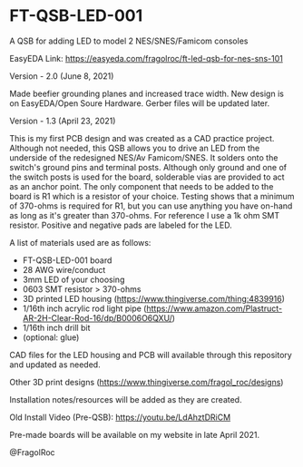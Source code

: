 # FT-QSB-LED-001
A QSB for adding LED to model 2 NES/SNES/Famicom consoles

EasyEDA Link: https://easyeda.com/fragolroc/ft-led-qsb-for-nes-sns-101

Version - 2.0 (June 8, 2021)

Made beefier grounding planes and increased trace width. New design is on EasyEDA/Open Soure Hardware. Gerber files will be updated later.

Version - 1.3 (April 23, 2021)

This is my first PCB design and was created as a CAD practice project. Although not needed, this QSB allows you to drive an LED from the underside of the redesigned NES/Av Famicom/SNES. It solders onto the switch's ground pins and terminal posts. Although only ground and one of the switch posts is used for the board, solderable vias are provided to act as an anchor point. The only component that needs to be added to the board is R1 which is a resistor of your choice. Testing shows that a minimum of 370-ohms is required for R1, but you can use anything you have on-hand as long as it's greater than 370-ohms. For reference I use a 1k ohm SMT resistor. Positive and negative pads are labeled for the LED.

A list of materials used are as follows:
- FT-QSB-LED-001 board
- 28 AWG wire/conduct
- 3mm LED of your choosing
- 0603 SMT resistor > 370-ohms
- 3D printed LED housing (https://www.thingiverse.com/thing:4839916)
- 1/16th inch acrylic rod light pipe (https://www.amazon.com/Plastruct-AR-2H-Clear-Rod-16/dp/B0006O6QXU/)
- 1/16th inch drill bit
- (optional: glue)

CAD files for the LED housing and PCB will available through this repository and updated as needed.

Other 3D print designs (https://www.thingiverse.com/fragol_roc/designs)

Installation notes/resources will be added as they are created. 

Old Install Video (Pre-QSB): https://youtu.be/LdAhztDRiCM

Pre-made boards will be available on my website in late April 2021.

@FragolRoc
